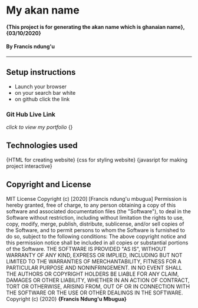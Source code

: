 # My akan name
#### {This project is for generating the akan name which is ghanaian name}, {03/10/2020}
#### By **Francis ndung'u**    
---
## Setup instructions
* Launch your browser
* on your search bar white 
* on github click the link

### Git Hub Live Link
*click to view my portfolio*
 {}
 ## Technologies used
 {HTML for creating website}
 {css for styling website}
 {javasript for making project interactive}
## Copyright and License
MIT License
Copyright (c) [2020] [Francis ndung'u mbugua]
Permission is hereby granted, free of charge, to any person obtaining a copy
of this software and associated documentation files (the "Software"), to deal
in the Software without restriction, including without limitation the rights
to use, copy, modify, merge, publish, distribute, sublicense, and/or sell
copies of the Software, and to permit persons to whom the Software is
furnished to do so, subject to the following conditions:
The above copyright notice and this permission notice shall be included in all
copies or substantial portions of the Software.
THE SOFTWARE IS PROVIDED "AS IS", WITHOUT WARRANTY OF ANY KIND, EXPRESS OR
IMPLIED, INCLUDING BUT NOT LIMITED TO THE WARRANTIES OF MERCHANTABILITY,
FITNESS FOR A PARTICULAR PURPOSE AND NONINFRINGEMENT. IN NO EVENT SHALL THE
AUTHORS OR COPYRIGHT HOLDERS BE LIABLE FOR ANY CLAIM, DAMAGES OR OTHER
LIABILITY, WHETHER IN AN ACTION OF CONTRACT, TORT OR OTHERWISE, ARISING FROM,
OUT OF OR IN CONNECTION WITH THE SOFTWARE OR THE USE OR OTHER DEALINGS IN THE
SOFTWARE.
Copyright (c) {2020} **{Francis Ndung'u Mbugua}**